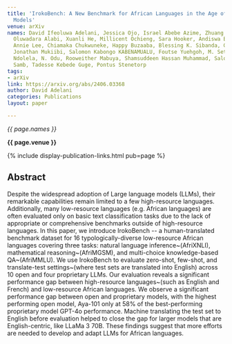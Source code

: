 ```yaml
---
title: 'IrokoBench: A New Benchmark for African Languages in the Age of Large Language
  Models'
venue: arXiv
names: David Ifeoluwa Adelani, Jessica Ojo, Israel Abebe Azime, Zhuang Yun Jian, Jesujoba
  Oluwadara Alabi, Xuanli He, Millicent Ochieng, Sara Hooker, Andiswa Bukula, En-Shiun
  Annie Lee, Chiamaka Chukwuneke, Happy Buzaaba, Blessing K. Sibanda, Godson Kalipe,
  Jonathan Mukiibi, Salomon Kabongo KABENAMUALU, Foutse Yuehgoh, M. Setaka, Lolwethu
  Ndolela, N. Odu, Rooweither Mabuya, Shamsuddeen Hassan Muhammad, Salomey Osei, Sokhar
  Samb, Tadesse Kebede Guge, Pontus Stenetorp
tags:
- arXiv
link: https://arxiv.org/abs/2406.03368
author: David Adelani
categories: Publications
layout: paper

---
```


*{{ page.names }}*

**{{ page.venue }}**

{% include display-publication-links.html pub=page %}

## Abstract

Despite the widespread adoption of Large language models (LLMs), their remarkable capabilities remain limited to a few high-resource languages. Additionally, many low-resource languages (e.g. African languages) are often evaluated only on basic text classification tasks due to the lack of appropriate or comprehensive benchmarks outside of high-resource languages. In this paper, we introduce IrokoBench -- a human-translated benchmark dataset for 16 typologically-diverse low-resource African languages covering three tasks: natural language inference~(AfriXNLI), mathematical reasoning~(AfriMGSM), and multi-choice knowledge-based QA~(AfriMMLU). We use IrokoBench to evaluate zero-shot, few-shot, and translate-test settings~(where test sets are translated into English) across 10 open and four proprietary LLMs. Our evaluation reveals a significant performance gap between high-resource languages~(such as English and French) and low-resource African languages. We observe a significant performance gap between open and proprietary models, with the highest performing open model, Aya-101 only at 58\% of the best-performing proprietary model GPT-4o performance. Machine translating the test set to English before evaluation helped to close the gap for larger models that are English-centric, like LLaMa 3 70B. These findings suggest that more efforts are needed to develop and adapt LLMs for African languages.